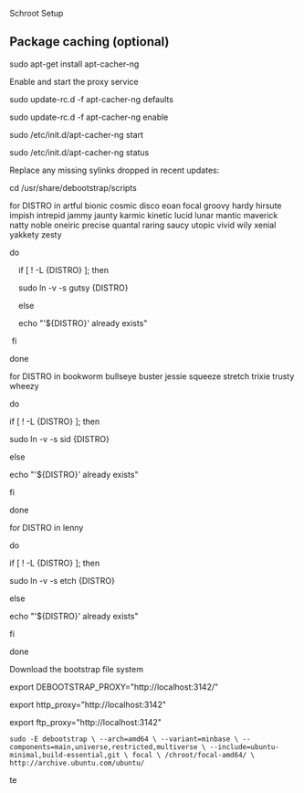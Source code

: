 Schroot Setup

## Package caching (optional)

sudo apt-get install apt-cacher-ng

Enable and start the proxy service

sudo update-rc.d -f apt-cacher-ng defaults

sudo update-rc.d -f apt-cacher-ng enable

sudo /etc/init.d/apt-cacher-ng start

sudo /etc/init.d/apt-cacher-ng status

Replace any missing sylinks dropped in recent updates:

cd /usr/share/debootstrap/scripts

for DISTRO in artful bionic cosmic disco eoan focal groovy hardy hirsute impish intrepid jammy jaunty karmic kinetic lucid lunar mantic maverick natty noble oneiric precise quantal raring saucy utopic vivid wily xenial yakkety zesty

do

    if [ ! -L {DISTRO} ]; then

    sudo ln -v -s gutsy {DISTRO}

    else

    echo "'${DISTRO}' already exists"

 fi

done

for DISTRO in bookworm bullseye buster jessie squeeze stretch trixie trusty wheezy

do

if [ ! -L {DISTRO} ]; then

sudo ln -v -s sid {DISTRO}

else

echo "'${DISTRO}' already exists"

fi

done

for DISTRO in lenny

do

if [ ! -L {DISTRO} ]; then

sudo ln -v -s etch {DISTRO}

else

echo "'${DISTRO}' already exists"

fi

done

Download the bootstrap file system



export DEBOOTSTRAP_PROXY="http://localhost:3142/"

export http_proxy="http://localhost:3142"

export ftp_proxy="http://localhost:3142"



`sudo -E debootstrap \
--arch=amd64 \
--variant=minbase \
--components=main,universe,restricted,multiverse \
--include=ubuntu-minimal,build-essential,git \
focal \
/chroot/focal-amd64/ \
http://archive.ubuntu.com/ubuntu/`



te




